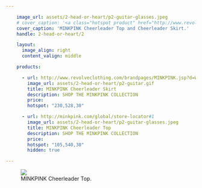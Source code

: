 ```yaml
---

    image_url: assets/2-head-or-heart/p2-guitar-glasses.jpeg
    # cover_caption: '<a class="hotspot product" href="http://www.revolveclothing.com/brandpages/MINKPINK.jsp?d=Womens#1">MINKPINK Cheerleader Top and Cheerleader Skirt.</a>'
    cover_caption: 'MINKPINK Cheerleader Top and Cheerleader Skirt.'
    handle: 2-head-or-heart/2

    layout:
      image_align: right
      content_valign: middle

    products:

      - url: http://www.revolveclothing.com/brandpages/MINKPINK.jsp?d=Womens#1
        image_url: assets/2-head-or-heart/p2-guitar.gif
        title: MINKPINK Cheerleader Skirt 
        description: SHOP THE MINKPINK COLLECTION
        price:
        hotspot: "230,528,30"

      - url: http://minkpink.com/global/store-locator#1
        image_url: assets/2-head-or-heart/p2-guitar-glasses.jpeg 
        title: MINKPINK Cheerleader Top
        description: SHOP THE MINKPINK COLLECTION
        price: 
        hotspot: "105,540,30"
        hidden: true

---
```


<figure>
  <img src="../assets/2-head-or-heart/p2-guitar.gif">
  <figcaption class="inset">
    MINKPINK Cheerleader Top.
    <!-- <a class="hotspot product" href="http://minkpink.com/global/store-locator#1 ">MINKPINK Cheerleader Top.</a>     -->
  </figcaption>
</figure>
